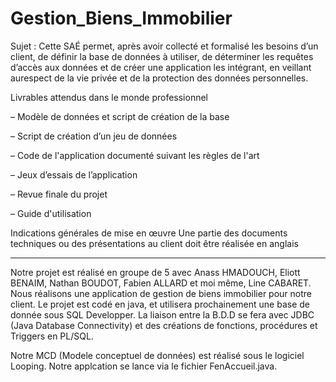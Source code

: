 # Gestion_Biens_Immobilier

Sujet :
Cette SAÉ permet, après avoir collecté et formalisé les besoins d’un client, de définir la base de données à utiliser, de déterminer les requêtes d’accès aux données et de créer une application les intégrant, en veillant aurespect de la vie privée et de la protection des données personnelles.

Livrables attendus dans le monde professionnel

– Modèle de données et script de création de la base

– Script de création d’un jeu de données

– Code de l'application documenté suivant les règles de l'art

– Jeux d’essais de l’application

– Revue finale du projet

– Guide d'utilisation

Indications générales de mise en œuvre Une partie des documents techniques ou des présentations au client doit être réalisée en anglais

_____________________________________________________________________________________________________________________________________________________________________

Notre projet est réalisé en groupe de 5 avec Anass HMADOUCH, Eliott BENAIM, Nathan BOUDOT, Fabien ALLARD et moi même, Line CABARET. Nous réalisons une application de gestion de biens immobilier pour notre client. 
Le projet est codé en java, et utilisera prochainement une base de donnée sous SQL Developper. La liaison entre la B.D.D se fera avec JDBC (Java Database Connectivity) et des créations de fonctions, procédures et Triggers en PL/SQL. 

Notre MCD (Modele conceptuel de données) est réalisé sous le logiciel Looping.
Notre applcation se lance via le fichier FenAccueil.java.
